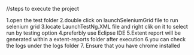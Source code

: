 //steps to execute the project

1.open the test folder 
2.double click on launchSeleniumGrid file to run selenium grid
3.locate LaunchTestNg.XML file and right clik on it to select run by testing option 
4.preferbly use Eclipse IDE 
5.Extent report will be generated within a extent-reports folder after execution
6.you can check the logs under the logs folder
7. Ensure that you have chrome installed